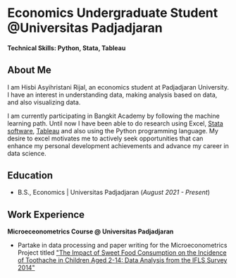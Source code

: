 # Economics Undergraduate Student @Universitas Padjadjaran

#### Technical Skills: Python, Stata, Tableau

## About Me
I am Hisbi Asyihristani Rijal, an economics student at Padjadjaran University. I have an interest in understanding data, making analysis based on data, and also visualizing data. 

I am currently participating in Bangkit Academy by following the machine learning path. Until now I have been able to do research using Excel, [Stata software](https://github.com/artsyhrstn/econometrics-tutorial), [Tableau](https://public.tableau.com/app/profile/hisbi.asyihristani1234/vizzes) and also using the Python programming language. My desire to excel motivates me to actively seek opportunities that can enhance my personal development achievements and advance my career in data science.

## Education 			        		
- B.S., Economics | Universitas Padjadjaran (_August 2021 - Present_)

## Work Experience
**Microeceonometrics Course @ Universitas Padjadjaran**
- Partake in data processing and paper writing for the Microeconometrics Project titled ["The Impact of Sweet Food Consumption on the Incidence of Toothache in
Children Aged 2-14: Data Analysis from the IFLS Survey 2014"](https://drive.google.com/file/d/1QgTndVhiFUYT0clNfBnMRk2bZJR_pRvw/view?usp=sharing)
